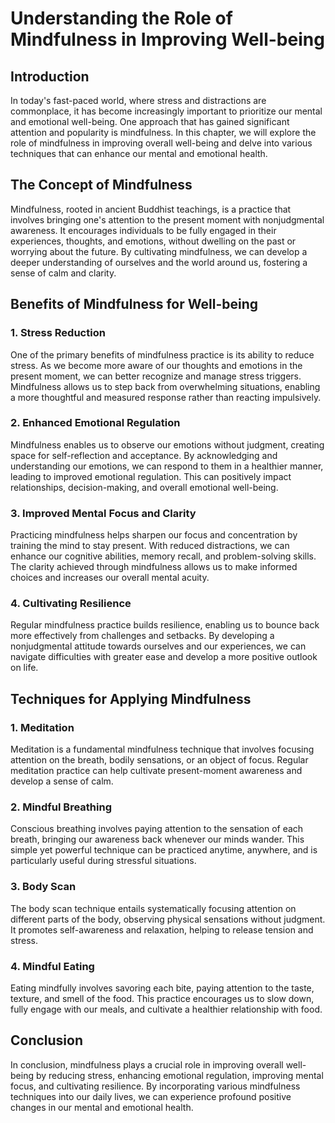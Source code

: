 # Understanding the Role of Mindfulness in Improving Well-being

## Introduction

In today's fast-paced world, where stress and distractions are commonplace, it has become increasingly important to prioritize our mental and emotional well-being. One approach that has gained significant attention and popularity is mindfulness. In this chapter, we will explore the role of mindfulness in improving overall well-being and delve into various techniques that can enhance our mental and emotional health.

## The Concept of Mindfulness

Mindfulness, rooted in ancient Buddhist teachings, is a practice that involves bringing one's attention to the present moment with nonjudgmental awareness. It encourages individuals to be fully engaged in their experiences, thoughts, and emotions, without dwelling on the past or worrying about the future. By cultivating mindfulness, we can develop a deeper understanding of ourselves and the world around us, fostering a sense of calm and clarity.

## Benefits of Mindfulness for Well-being

### 1\. Stress Reduction

One of the primary benefits of mindfulness practice is its ability to reduce stress. As we become more aware of our thoughts and emotions in the present moment, we can better recognize and manage stress triggers. Mindfulness allows us to step back from overwhelming situations, enabling a more thoughtful and measured response rather than reacting impulsively.

### 2\. Enhanced Emotional Regulation

Mindfulness enables us to observe our emotions without judgment, creating space for self-reflection and acceptance. By acknowledging and understanding our emotions, we can respond to them in a healthier manner, leading to improved emotional regulation. This can positively impact relationships, decision-making, and overall emotional well-being.

### 3\. Improved Mental Focus and Clarity

Practicing mindfulness helps sharpen our focus and concentration by training the mind to stay present. With reduced distractions, we can enhance our cognitive abilities, memory recall, and problem-solving skills. The clarity achieved through mindfulness allows us to make informed choices and increases our overall mental acuity.

### 4\. Cultivating Resilience

Regular mindfulness practice builds resilience, enabling us to bounce back more effectively from challenges and setbacks. By developing a nonjudgmental attitude towards ourselves and our experiences, we can navigate difficulties with greater ease and develop a more positive outlook on life.

## Techniques for Applying Mindfulness

### 1\. Meditation

Meditation is a fundamental mindfulness technique that involves focusing attention on the breath, bodily sensations, or an object of focus. Regular meditation practice can help cultivate present-moment awareness and develop a sense of calm.

### 2\. Mindful Breathing

Conscious breathing involves paying attention to the sensation of each breath, bringing our awareness back whenever our minds wander. This simple yet powerful technique can be practiced anytime, anywhere, and is particularly useful during stressful situations.

### 3\. Body Scan

The body scan technique entails systematically focusing attention on different parts of the body, observing physical sensations without judgment. It promotes self-awareness and relaxation, helping to release tension and stress.

### 4\. Mindful Eating

Eating mindfully involves savoring each bite, paying attention to the taste, texture, and smell of the food. This practice encourages us to slow down, fully engage with our meals, and cultivate a healthier relationship with food.

## Conclusion

In conclusion, mindfulness plays a crucial role in improving overall well-being by reducing stress, enhancing emotional regulation, improving mental focus, and cultivating resilience. By incorporating various mindfulness techniques into our daily lives, we can experience profound positive changes in our mental and emotional health.

